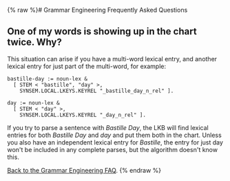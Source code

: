 {% raw %}# Grammar Engineering Frequently Asked Questions

## One of my words is showing up in the chart twice. Why?

This situation can arise if you have a multi-word lexical entry, and
another lexical entry for just part of the multi-word, for example:

    bastille-day := noun-lex &
      [ STEM < "bastille", "day" >,
        SYNSEM.LOCAL.LKEYS.KEYREL "_bastille_day_n_rel" ].
    
    day := noun-lex &
      [ STEM < "day" >,
        SYNSEM.LOCAL.LKEYS.KEYREL "_day_n_rel" ].

If you try to parse a sentence with *Bastille Day*, the LKB will find
lexical entries for both *Bastille Day* and *day* and put them both in
the chart. Unless you also have an independent lexical entry for
*Bastille*, the entry for just day won't be included in any complete
parses, but the algorithm doesn't know this.

[Back to the Grammar Engineering FAQ](https://delph-in.github.io/docs/matrix/GrammarEngineeringFAQ).
<update date omitted for speed>{% endraw %}